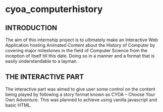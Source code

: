 # cyoa_computerhistory
## INTRODUCTION
The aim of this internship project is to ultimately make an Interactive Web Application hosting Animated Content about the History of Computer by covering major milestones in the field of Computer Science from the inception of itself till this date. Doing so in a manner and a format that is easily understandable to a layman. 
## THE INTERACTIVE PART
The interactive part was aimed to give user some control on the content being played by following a story format known as CYOA – Choose Your Own Adventure. This was planned to achieve using vanilla javascript and basic HTML. 
